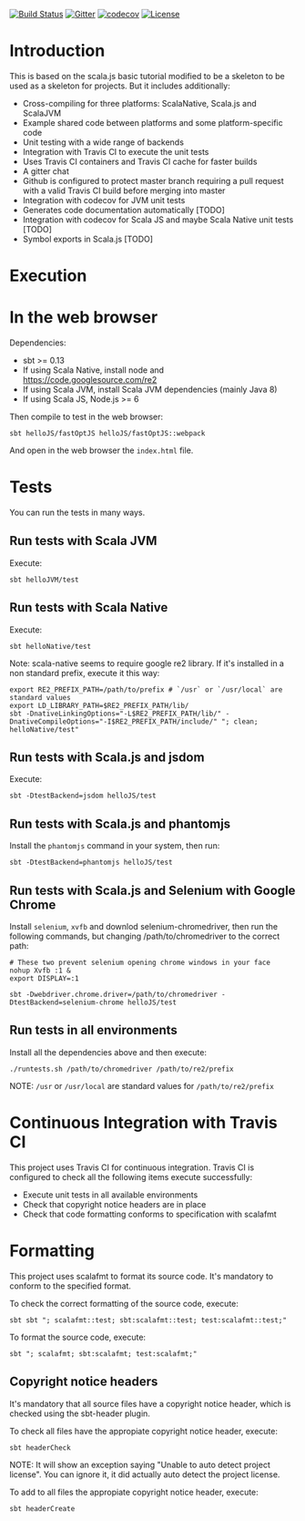 [![Build Status](https://travis-ci.org/nVotesOrg/scalaSkeleton.svg?branch=master)](https://travis-ci.org/nVotesOrg/scalaSkeleton) [![Gitter](https://img.shields.io/badge/gitter-join%20chat-green.svg)](https://gitter.im/nVotesOrg/scalaSkeleton) [![codecov](https://codecov.io/gh/nVotesOrg/scalaSkeleton/branch/master/graph/badge.svg)](https://codecov.io/gh/nVotesOrg/scalaSkeleton) [![License](https://img.shields.io/badge/license-Apache%202-blue.svg)](https://raw.githubusercontent.com/47deg/github4s/master/LICENSE)

# Introduction

This is based on the scala.js basic tutorial modified to be a skeleton to be used as
a skeleton for projects. But it includes additionally:
- Cross-compiling for three platforms: ScalaNative, Scala.js and ScalaJVM
- Example shared code between platforms and some platform-specific code
- Unit testing with a wide range of backends
- Integration with Travis CI to execute the unit tests
- Uses Travis CI containers and Travis CI cache for faster builds
- A gitter chat
- Github is configured to protect master branch requiring a pull request with a
  valid Travis CI build before merging into master
- Integration with codecov for JVM unit tests
- Generates code documentation automatically [TODO]
- Integration with codecov for Scala JS and maybe Scala Native unit tests [TODO]
- Symbol exports in Scala.js [TODO]

# Execution

# In the web browser

Dependencies:
- sbt >= 0.13
- If using Scala Native, install node and https://code.googlesource.com/re2
- If using Scala JVM, install Scala JVM dependencies (mainly Java 8)
- If using Scala JS, Node.js >= 6

Then compile to test in the web browser:

    sbt helloJS/fastOptJS helloJS/fastOptJS::webpack

And open in the web browser the `index.html` file.

# Tests

You can run the tests in many ways.

## Run tests with Scala JVM

Execute:

    sbt helloJVM/test

## Run tests with Scala Native

Execute:

    sbt helloNative/test

Note: scala-native seems to require google re2 library. If it's installed in a
non standard prefix, execute it this way:

    export RE2_PREFIX_PATH=/path/to/prefix # `/usr` or `/usr/local` are standard values
    export LD_LIBRARY_PATH=$RE2_PREFIX_PATH/lib/
    sbt -DnativeLinkingOptions="-L$RE2_PREFIX_PATH/lib/" -DnativeCompileOptions="-I$RE2_PREFIX_PATH/include/" "; clean; helloNative/test"

## Run tests with Scala.js and jsdom

Execute:

    sbt -DtestBackend=jsdom helloJS/test

## Run tests with Scala.js and phantomjs

Install the `phantomjs` command in your system, then run:

    sbt -DtestBackend=phantomjs helloJS/test

## Run tests with Scala.js and Selenium with Google Chrome

Install `selenium`, `xvfb` and downlod selenium-chromedriver, then run the
following commands, but changing /path/to/chromedriver to the correct path:

    # These two prevent selenium opening chrome windows in your face
    nohup Xvfb :1 &
    export DISPLAY=:1

    sbt -Dwebdriver.chrome.driver=/path/to/chromedriver -DtestBackend=selenium-chrome helloJS/test

## Run tests in all environments

Install all the dependencies above and then execute:

    ./runtests.sh /path/to/chromedriver /path/to/re2/prefix

NOTE: `/usr` or `/usr/local` are standard values for `/path/to/re2/prefix`

# Continuous Integration with Travis CI

This project uses Travis CI for continuous integration. Travis CI is configured
to check all the following items execute successfully:
- Execute unit tests in all available environments
- Check that copyright notice headers are in place
- Check that code formatting conforms to specification with scalafmt

# Formatting

This project uses scalafmt to format its source code. It's mandatory to conform
to the specified format.

To check the correct formatting of the source code, execute:

    sbt sbt "; scalafmt::test; sbt:scalafmt::test; test:scalafmt::test;"

To format the source code, execute:

    sbt "; scalafmt; sbt:scalafmt; test:scalafmt;"

## Copyright notice headers


It's mandatory that all source files have a copyright notice header, which is
checked using the sbt-header plugin.

To check all files have the appropiate copyright notice header, execute:

    sbt headerCheck

NOTE: It will show an exception saying "Unable to auto detect project license".
You can ignore it, it did actually auto detect the project license.

To add to all files the appropiate copyright notice header, execute:

    sbt headerCreate
